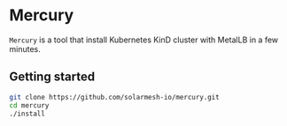 # Mercury 

`Mercury` is a tool that install Kubernetes KinD cluster with MetalLB in a few minutes.

## Getting started

```bash
git clone https://github.com/solarmesh-io/mercury.git
cd mercury
./install
```
